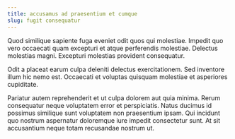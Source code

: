 ```yaml
---
title: accusamus ad praesentium et cumque
slug: fugit consequatur
---
```


Quod similique sapiente fuga eveniet odit quos qui molestiae. Impedit quo vero occaecati quam excepturi et atque perferendis molestiae. Delectus molestias magni. Excepturi molestias provident consequatur.

Odit a placeat earum culpa deleniti delectus exercitationem. Sed inventore illum hic nemo est. Occaecati et voluptas quisquam molestiae et asperiores cupiditate.

Pariatur autem reprehenderit et ut culpa dolorem aut quia minima. Rerum consequatur neque voluptatem error et perspiciatis. Natus ducimus id possimus similique sunt voluptatem non praesentium ipsam. Qui incidunt quo nostrum aspernatur doloremque iure impedit consectetur sunt. At sit accusantium neque totam recusandae nostrum ut.

